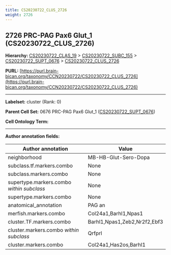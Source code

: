 ```yaml
---
title: CS20230722_CLUS_2726
weight: 2726
---
```

## 2726 PRC-PAG Pax6 Glut_1 (CS20230722_CLUS_2726)
<b>Hierarchy: </b>
[CS20230722_CLAS_19](../CS20230722_CLAS_19) >
[CS20230722_SUBC_155](../CS20230722_SUBC_155) >
[CS20230722_SUPT_0676](../CS20230722_SUPT_0676) >
[CS20230722_CLUS_2726](../CS20230722_CLUS_2726)

**PURL:** [https://purl.brain-bican.org/taxonomy/CCN20230722/CS20230722_CLUS_2726](https://purl.brain-bican.org/taxonomy/CCN20230722/CS20230722_CLUS_2726)

---


**Labelset:** cluster (Rank: 0)

**Parent Cell Set:** 0676 PRC-PAG Pax6 Glut_1 ([CS20230722_SUPT_0676](../CS20230722_SUPT_0676))



**Cell Ontology Term:** 

[MARKER GENES.]: #


---

[TRANSFERRED ANNOTATIONS.]: #


[AUTHOR ANNOTATION FIELDS.]: #


**Author annotation fields:**

| Author annotation | Value |
|-------------------|-------|
|neighborhood|MB-HB-Glut-Sero-Dopa|
|subclass.tf.markers.combo|None|
|subclass.markers.combo|None|
|supertype.markers.combo _within subclass_|None|
|supertype.markers.combo|None|
|anatomical_annotation|PAG an|
|merfish.markers.combo|Col24a1,Barhl1,Npas1|
|cluster.TF.markers.combo|Barhl1,Npas1,Zeb2,Nr2f2,Ebf3|
|cluster.markers.combo _within subclass_|Qrfprl|
|cluster.markers.combo|Col24a1,Has2os,Barhl1|
